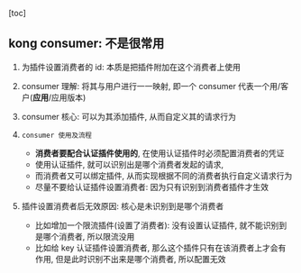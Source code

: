 [toc]

## kong consumer: 不是很常用

1. 为插件设置消费者的 id: 本质是把插件附加在这个消费者上使用
2. consumer 理解: 将其与用户进行一一映射, 即一个 consumer 代表一个用/客户(**应用**/应用版本)
3. consumer 核心: 可以为其添加插件, 从而自定义其的请求行为
4. `consumer 使用及流程`

   - **消费者要配合认证插件使用的**, 在使用认证插件时必须配置消费者的凭证
   - 使用认证插件, 就可以识别出是哪个消费者发起的请求,
   - 而消费者又可以绑定插件, 从而实现根据不同的消费者执行自定义请求行为
   - 尽量不要给认证插件设置消费者: 因为只有识别到消费者插件才生效

5. 插件设置消费者后无效原因: 核心是未识别到是哪个消费者

   - 比如增加一个限流插件(设置了消费者): 没有设置认证插件, 就不能识别到是哪个消费者, 所以限流没用
   - 比如给 key 认证插件设置消费者, 那么这个插件只有在该消费者上才会有作用, 但是此时识别不出来是哪个消费者, 所以配置无效
